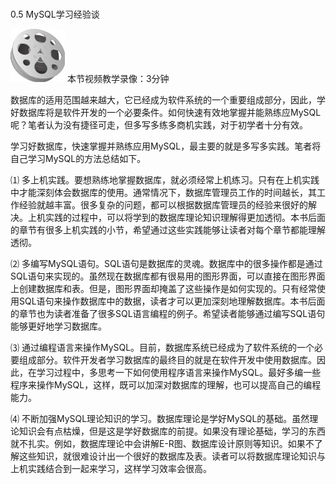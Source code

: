 ### 
  0.5 MySQL学习经验谈


<img class="my_markdown" class="h-pic" src="../images/Figure-0027-19.jpg" style="width:87px;  height: 85px; "/> 本节视频教学录像：3分钟

数据库的适用范围越来越大，它已经成为软件系统的一个重要组成部分，因此，学好数据库将是软件开发的一个必要条件。如何快速有效地掌握并能熟练应MySQL 呢？笔者认为没有捷径可走，但多写多练多商机实践，对于初学者十分有效。

学习好数据库，快速掌握并熟练应用MySQL，最主要的就是多写多实践。笔者将自己学习MySQL的方法总结如下。

⑴ 多上机实践。要想熟练地掌握数据库，就必须经常上机练习。只有在上机实践中才能深刻体会数据库的使用。通常情况下，数据库管理员工作的时间越长，其工作经验就越丰富。很多复杂的问题，都可以根据数据库管理员的经验来很好的解决。上机实践的过程中，可以将学到的数据库理论知识理解得更加透彻。本书后面的章节有很多上机实践的小节，希望通过这些实践能够让读者对每个章节都能理解透彻。

⑵ 多编写MySQL语句。SQL语句是数据库的灵魂。数据库中的很多操作都是通过SQL语句来实现的。虽然现在数据库都有很易用的图形界面，可以直接在图形界面上创建数据库和表。但是，图形界面却掩盖了这些操作是如何实现的。只有经常使用SQL语句来操作数据库中的数据，读者才可以更加深刻地理解数据库。本书后面的章节也为读者准备了很多SQL语言编程的例子。希望读者能够通过编写SQL语句能够更好地学习数据库。

⑶ 通过编程语言来操作MySQL。目前，数据库系统已经成为了软件系统的一个必要组成部分。软件开发者学习数据库的最终目的就是在软件开发中使用数据库。因此，在学习过程中，多思考一下如何使用程序语言来操作MySQL。最好多编一些程序来操作MySQL，这样，既可以加深对数据库的理解，也可以提高自己的编程能力。

⑷ 不断加强MySQL理论知识的学习。数据库理论是学好MySQL的基础。虽然理论知识会有点枯燥，但是这是学好数据库的前提。如果没有理论基础，学习的东西就不扎实。例如，数据库理论中会讲解E-R图、数据库设计原则等知识。如果不了解这些知识，就很难设计出一个很好的数据库及表。读者可以将数据库理论知识与上机实践结合到一起来学习，这样学习效率会很高。

